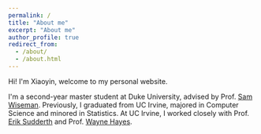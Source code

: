 ```yaml
---
permalink: /
title: "About me"
excerpt: "About me"
author_profile: true
redirect_from: 
  - /about/
  - /about.html
---
```


Hi! I'm Xiaoyin, welcome to my personal website.

I'm a second-year master student at Duke University, advised by Prof. [Sam Wiseman](https://swiseman.github.io/). Previously, I graduated from UC Irvine, majored in Computer Science and minored in Statistics. At UC Irvine, I worked closely with Prof. [Erik Sudderth](https://www.ics.uci.edu/~sudderth/) and Prof. [Wayne Hayes](http://www.cs.toronto.edu/~wayne/).

<!-- A data-driven personal website
====== -->
